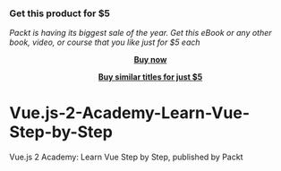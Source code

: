
### Get this product for $5

<i>Packt is having its biggest sale of the year. Get this eBook or any other book, video, or course that you like just for $5 each</i>


<b><p align='center'>[Buy now](https://packt.link/9781838985455)</p></b>


<b><p align='center'>[Buy similar titles for just $5](https://subscription.packtpub.com/search)</p></b>


# Vue.js-2-Academy-Learn-Vue-Step-by-Step
Vue.js 2 Academy: Learn Vue Step by Step, published by Packt
